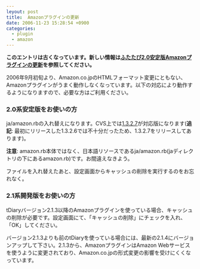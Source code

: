```yaml
---
leyout: post
title:  Amazonプラグインの更新
date: 2006-11-23 15:28:54 +0900
categories:
  - plugin
  - amazon
---
```

**このエントリは古くなっています。新しい情報は[ふたたび2.0安定版Amazonプラグインの更新](http://www.tdiary.org/20061123.html)を参照してください。**

2006年9月初旬より、Amazon.co.jpのHTMLフォーマット変更にともない、Amazonプラグインがうまく動作しなくなっています。以下の対応により動作するようになりますので、必要な方はご利用ください。

### 2.0系安定版をお使いの方
ja/amazon.rbの入れ替えになります。CVS上では[1.3.2.7](http://tdiary.cvs.sourceforge.net/*checkout*/tdiary/plugin/ja/amazon.rb?revision=1.3.2.7&pathrev=Stable-2_0)が対応版になります(**追記**: 最初にリリースした1.3.2.6では不十分だったため、1.3.2.7をリリースしてあります)。

**注意**: amazon.rb本体ではなく、日本語リソースであるja/amazon.rb(jaディレクトリの下にあるamazon.rb)です。お間違えなきよう。

ファイルを入れ替えたあと、設定画面からキャッシュの削除を実行するのをお忘れなく。

### 2.1系開発版をお使いの方
tDiaryバージョン2.1.3以降のAmazonプラグインを使っている場合、キャッシュの削除が必要です。設定画面にて、「キャッシュの削除」にチェックを入れ、「OK」してください。

バージョン2.1.3よりも前のtDiaryを使っている場合には、最新の2.1.4にバージョンアップして下さい。2.1.3から、AmazonプラグインはAmazon Webサービスを使うように変更されており、Amazon.co.jpの形式変更の影響を受けにくくなっています。


